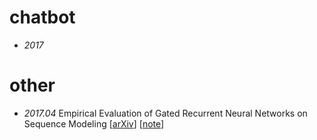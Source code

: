 # chatbot
* _2017_


# other
* _2017.04_ Empirical Evaluation of Gated Recurrent Neural Networks on Sequence Modeling \[[arXiv](https://arxiv.org/pdf/1412.3555)\] \[[note](https://github.com/xwzhong/papernote/blob/master/other/Empirical%20Evaluation%20of%20Gated%20Recurrent%20Neural%20Networks%20on%20Sequence%20Modeling.md)\]

